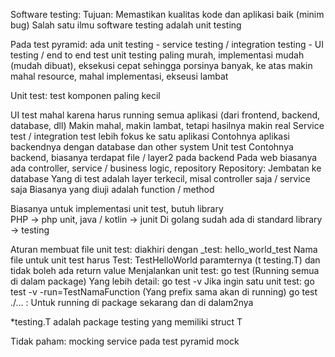Software testing: 
    Tujuan: Memastikan kualitas kode dan aplikasi baik (minim bug)
    Salah satu ilmu software testing adalah unit testing

Pada test pyramid: ada unit testing - service testing / integration testing - UI testing / end to end test
    unit testing paling murah, implementasi mudah (mudah dibuat), eksekusi cepat sehingga porsinya banyak, 
    ke atas makin mahal resource, mahal implementasi, ekseusi lambat

Unit test: test komponen paling kecil

UI test mahal karena harus running semua aplikasi (dari frontend, backend, database, dll)
    Makin mahal, makin lambat, tetapi hasilnya makin real 
Service test / integration test lebih fokus ke satu aplikasi
    Contohnya aplikasi backendnya dengan database dan other system
Unit test
    Contohnya backend, biasanya terdapat file / layer2 pada backend
        Pada web biasanya ada controller, service / business logic, repository 
            Repository: Jembatan ke database
        Yang di test adalah layer terkecil, misal controller saja / service saja
    Biasanya yang diuji adalah function / method

Biasanya untuk implementasi unit test, butuh library    
    PHP -> php unit, java / kotlin -> junit 
    Di golang sudah ada di standard library -> testing

Aturan membuat file unit test: diakhiri dengan _test: hello_world_test
Nama file untuk unit test harus Test: TestHelloWorld
    paramternya (t testing.T) dan tidak boleh ada return value
Menjalankan unit test: go test (Running semua di dalam package)
    Yang lebih detail: go test -v 
    Jika ingin satu unit test: go test -v -run=TestNamaFunction (Yang prefix sama akan di running)
    go test ./... : Untuk running di package sekarang dan di dalam2nya

*testing.T adalah package testing yang memiliki struct T

Tidak paham: 
mocking service pada test pyramid
mock 